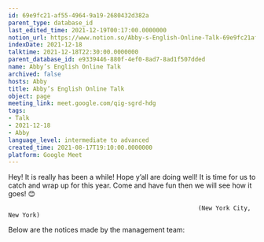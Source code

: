 ```yaml
---
id: 69e9fc21-af55-4964-9a19-2680432d382a
parent_type: database_id
last_edited_time: 2021-12-19T00:17:00.0000000
notion_url: https://www.notion.so/Abby-s-English-Online-Talk-69e9fc21af5549649a192680432d382a
indexDate: 2021-12-18
talktime: 2021-12-18T22:30:00.0000000
parent_database_id: e9339446-880f-4ef0-8ad7-8ad1f507dded
name: Abby’s English Online Talk
archived: false
hosts: Abby
title: Abby’s English Online Talk
object: page
meeting_link: meet.google.com/qig-sgrd-hdg
tags:
- Talk
- 2021-12-18
- Abby
language_level: intermediate to advanced
created_time: 2021-08-17T19:10:00.0000000
platform: Google Meet
---
```


Hey! It is really has been a while! Hope y’all are doing well! It is time for us to catch and wrap up for this year. Come and have fun then we will see how it goes! 😊



                                                          (New York City, New York)



Below are the notices made by the management team:


